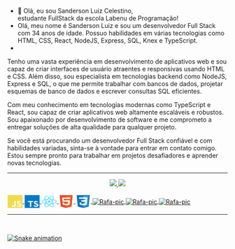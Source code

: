 - 👋 Olá, eu sou Sanderson Luiz Celestino, <br>estudante FullStack da escola Labenu de Programação!<br>
- Olá, meu nome é Sanderson Luiz e sou um desenvolvedor Full Stack com 34 anos de idade. Possuo habilidades em várias tecnologias como HTML, CSS, React, NodeJS, Express, SQL, Knex e TypeScript.
- <br>

Tenho uma vasta experiência em desenvolvimento de aplicativos web e sou capaz de criar interfaces de usuário atraentes e responsivas usando HTML e CSS. Além disso, sou especialista em tecnologias backend como NodeJS, Express e SQL, o que me permite trabalhar com bancos de dados, projetar esquemas de banco de dados e escrever consultas SQL eficientes.
<br>

Com meu conhecimento em tecnologias modernas como TypeScript e React, sou capaz de criar aplicativos web altamente escaláveis e robustos. Sou apaixonado por desenvolvimento de software e me comprometo a entregar soluções de alta qualidade para qualquer projeto.
<br>

Se você está procurando um desenvolvedor Full Stack confiável e com habilidades variadas, sinta-se à vontade para entrar em contato comigo. Estou sempre pronto para trabalhar em projetos desafiadores e aprender novas tecnologias.
<br>

 <hr color="black">
<div align="center">
  <a href="https://github.com/SandersonGit">
  <img height="180em" src="https://github-readme-stats.vercel.app/api?username=SandersonGit&show_icons=true&theme=dracula&include_all_commits=true&count_private=true"/>
  <img height="180em" src="https://github-readme-stats.vercel.app/api/top-langs/?username=SandersonGit&layout=compact&langs_count=7&theme=dracula"/>
</div>
  <div style="display: inline_block"><br>
  <img align="center" alt="Rafa-Js" height="30" width="35" src="https://raw.githubusercontent.com/devicons/devicon/master/icons/javascript/javascript-plain.svg">
  <img align="center" alt="Rafa-Ts" height="30" width="35" src="https://raw.githubusercontent.com/devicons/devicon/master/icons/typescript/typescript-plain.svg">
  <img align="center" alt="Rafa-React" height="30" width="35" src="https://raw.githubusercontent.com/devicons/devicon/master/icons/react/react-original.svg">
  <img align="center" alt="Rafa-HTML" height="30" width="35" src="https://raw.githubusercontent.com/devicons/devicon/master/icons/html5/html5-original.svg">
  <img align="center" alt="Rafa-CSS" height="30" width="35" src="https://raw.githubusercontent.com/devicons/devicon/master/icons/css3/css3-original.svg">
       <img align="center" alt="Rafa-pic" height="50" width="55" src="https://cdn.jsdelivr.net/gh/devicons/devicon/icons/mysql/mysql-plain-wordmark.svg">
        <img align="center" alt="Rafa-pic" height="50" width="55" src="https://cdn.jsdelivr.net/gh/devicons/devicon/icons/sqlite/sqlite-plain-wordmark.svg">
   <img align="center" alt="Rafa-pic" height="75" width="80" src="https://cdn.jsdelivr.net/gh/devicons/devicon/icons/nodejs/nodejs-original-wordmark.svg">
  
  
          
</div>
  
  <hr>
 <br>
 
 ![Snake animation](https://github.com/SandersonGit/SandersonGit/blob/output/github-contribution-grid-snake.svg)
